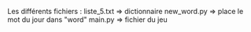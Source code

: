 Les différents fichiers :
   liste_5.txt => dictionnaire
   new_word.py => place le mot du jour dans "word"
   main.py => fichier du jeu
